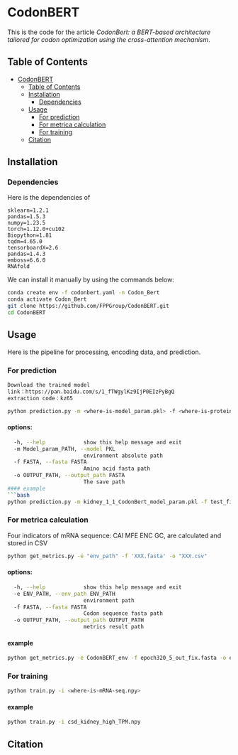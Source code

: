 # CodonBERT

This is the code for the article _CodonBert: a BERT-based architecture tailored for codon optimization using the cross-attention mechanism_.


## Table of Contents

- [CodonBERT](#codonbert)
  - [Table of Contents](#table-of-contents)
  - [Installation](#installation)
    - [Dependencies](#dependencies)
  - [Usage](#usage)
    - [For prediction](#for-prediction)
    - [For metrica calculation](#for-metrica-calculation)
    - [For training](#for-training)
  - [Citation](#citation)


## Installation

### Dependencies

Here is the dependencies of 
```
sklearn=1.2.1
pandas=1.5.3
numpy=1.23.5
torch=1.12.0+cu102
Biopython=1.81
tqdm=4.65.0
tensorboardX=2.6
pandas=1.4.3
emboss=6.6.0
RNAfold
```

We can install it manually by using the commands below:
```bash
conda create env -f codonbert.yaml -n Codon_Bert
conda activate Codon_Bert
git clone https://github.com/FPPGroup/CodonBERT.git
cd CodonBERT
```

## Usage
Here is the pipeline for processing, encoding data, and prediction.


### For prediction
```bash
Download the trained model
link：https://pan.baidu.com/s/1_fTWgylKz9IjP0EIzPyBgQ 
extraction code：kz65
```
```bash
python prediction.py -m <where-is-model_param.pkl> -f <where-is-protein.fasta> -o <target-dir-to-out.fasta>
```
#### options:

```bash
  -h, --help            show this help message and exit
  -m Model_param_PATH, --model PKL
                        environment absolute path
  -f FASTA, --fasta FASTA
                        Amino acid fasta path
  -o OUTPUT_PATH, --output_path FASTA
                        The save path
#### example
```bash
python prediction.py -m kidney_1_1_CodonBert_model_param.pkl -f test_five.fasta -o result_data/test_five_result.fasta
```
### For metrica calculation
Four indicators of mRNA sequence: CAI MFE ENC GC, are calculated and stored in CSV
```bash
python get_metrics.py -e "env_path" -f 'XXX.fasta' -o "XXX.csv"
```
#### options:

```bash
  -h, --help            show this help message and exit
  -e ENV_PATH, --env_path ENV_PATH
                        environment path
  -f FASTA, --fasta FASTA
                        Codon sequence fasta path
  -o OUTPUT_PATH, --output_path OUTPUT_PATH
                        metrics result path
```

#### example
```bash
python get_metrics.py -e CodonBERT_env -f epoch320_5_out_fix.fasta -o epoch320_5_out_fix_result.csv
```

### For training
```bash
python train.py -i <where-is-mRNA-seq.npy> 
```
#### example
```bash
python train.py -i csd_kidney_high_TPM.npy
```


## Citation


                        



